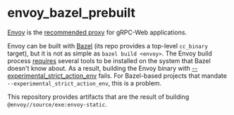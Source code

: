 # envoy_bazel_prebuilt

[Envoy](https://envoyproxy.io) is the [recommended proxy](https://github.com/grpc/grpc-web#proxy-interoperability)
for gRPC-Web applications.

Envoy can be built with [Bazel](https://bazel.build) (its repo provides a top-level `cc_binary`
target), but it is not as simple as `bazel build <envoy>`. The Envoy build process [requires](https://github.com/envoyproxy/envoy/blob/master/bazel/README.md#quick-start-bazel-build-for-developers)
several tools to be installed on the system that Bazel doesn't know about. As a result, building the
Envoy binary with [--experimental_strict_action_env](https://docs.bazel.build/versions/master/command-line-reference.html#flag--experimental_strict_action_env)
fails. For Bazel-based projects that mandate `--experimental_strict_action_env`, this is a problem.

This repository provides artifacts that are the result of building `@envoy//source/exe:envoy-static`.